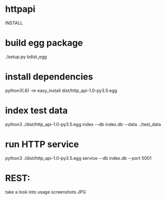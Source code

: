 # httpapi

INSTALL
# build egg package
./setup.py bdist_egg
# install dependencies
python3(.6) -m easy_install dist/http_api-1.0-py3.5.egg
# index test data
python3 ./dist/http_api-1.0-py3.5.egg index --db index.db --data ../test_data
# run HTTP service
python3 ./dist/http_api-1.0-py3.5.egg service --db index.db --port 5001
# REST:
take a look into usage screenshots JPG
